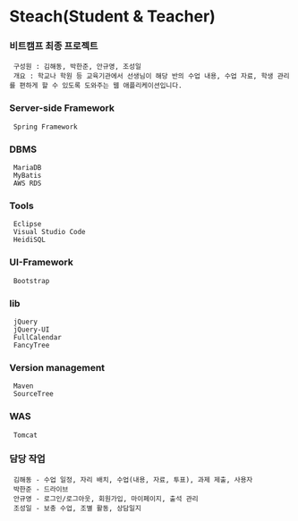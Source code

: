 # Steach(Student & Teacher)
### 비트캠프 최종 프로젝트
     구성원 : 김해동, 박한준, 안규영, 조성일
     개요 : 학교나 학원 등 교육기관에서 선생님이 해당 반의 수업 내용, 수업 자료, 학생 관리를 편하게 할 수 있도록 도와주는 웹 애플리케이션입니다.

### Server-side Framework
     Spring Framework

### DBMS
     MariaDB
     MyBatis 
     AWS RDS
 
### Tools
     Eclipse
     Visual Studio Code
     HeidiSQL

### UI-Framework
     Bootstrap
 
### lib 
     jQuery
     jQuery-UI
     FullCalendar
     FancyTree

### Version management
     Maven
     SourceTree

### WAS
     Tomcat
     
### 담당 작업
     김해동 - 수업 일정, 자리 배치, 수업(내용, 자료, 투표), 과제 제출, 사용자 
     박한준 - 드라이브
     안규영 - 로그인/로그아웃, 회원가입, 마이페이지, 출석 관리
     조성일 - 보충 수업, 조별 활동, 상담일지
